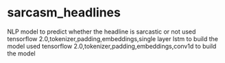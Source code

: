 # sarcasm_headlines
NLP model to predict whether the headline is sarcastic or not
used tensorflow 2.0,tokenizer,padding,embeddings,single layer lstm to build the model
used tensorflow 2.0,tokenizer,padding,embeddings,conv1d to build the model
